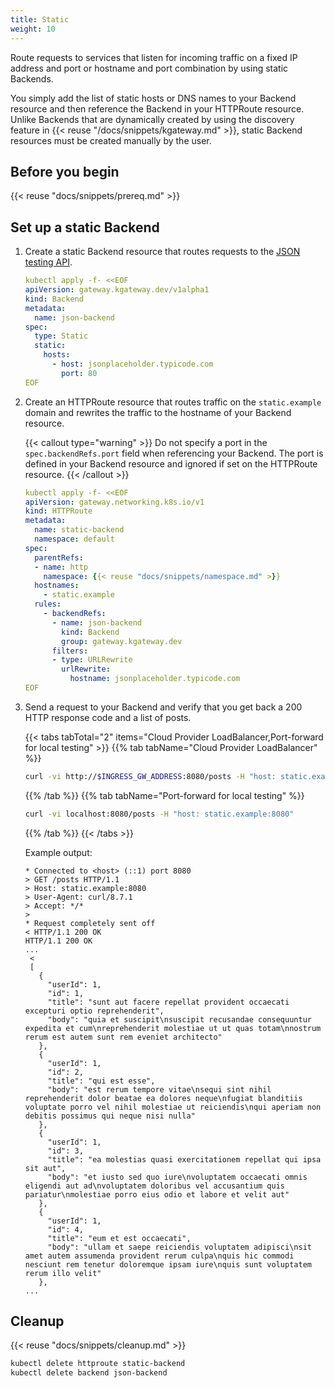 ```yaml
---
title: Static
weight: 10
---
```


Route requests to services that listen for incoming traffic on a fixed IP address and port or hostname and port combination by using static Backends.

You simply add the list of static hosts or DNS names to your Backend resource and then reference the Backend in your HTTPRoute resource. Unlike Backends that are dynamically created by using the discovery feature in {{< reuse "/docs/snippets/kgateway.md" >}}, static Backend resources must be created manually by the user.  

## Before you begin

{{< reuse "docs/snippets/prereq.md" >}}

## Set up a static Backend

1. Create a static Backend resource that routes requests to the [JSON testing API](http://jsonplaceholder.typicode.com/).
   
   ```yaml
   kubectl apply -f- <<EOF 
   apiVersion: gateway.kgateway.dev/v1alpha1
   kind: Backend
   metadata:
     name: json-backend
   spec:
     type: Static
     static:
       hosts:
         - host: jsonplaceholder.typicode.com
           port: 80
   EOF
   ```
   
2. Create an HTTPRoute resource that routes traffic on the `static.example` domain and rewrites the traffic to the hostname of your Backend resource.
   
   {{< callout type="warning" >}}
   Do not specify a port in the `spec.backendRefs.port` field when referencing your Backend. The port is defined in your Backend resource and ignored if set on the HTTPRoute resource.
   {{< /callout >}}
   
   ```yaml
   kubectl apply -f- <<EOF
   apiVersion: gateway.networking.k8s.io/v1
   kind: HTTPRoute
   metadata:
     name: static-backend
     namespace: default
   spec:
     parentRefs:
     - name: http
       namespace: {{< reuse "docs/snippets/namespace.md" >}}
     hostnames:
       - static.example
     rules:
       - backendRefs:
         - name: json-backend
           kind: Backend
           group: gateway.kgateway.dev
         filters:
         - type: URLRewrite
           urlRewrite:
             hostname: jsonplaceholder.typicode.com
   EOF
   ```

3. Send a request to your Backend and verify that you get back a 200 HTTP response code and a list of posts. 
   
   {{< tabs tabTotal="2" items="Cloud Provider LoadBalancer,Port-forward for local testing" >}}
   {{% tab tabName="Cloud Provider LoadBalancer" %}}
   ```sh
   curl -vi http://$INGRESS_GW_ADDRESS:8080/posts -H "host: static.example:8080" 
   ```
   {{% /tab %}}
   {{% tab tabName="Port-forward for local testing" %}}
   ```sh
   curl -vi localhost:8080/posts -H "host: static.example:8080" 
   ```
   {{% /tab %}}
   {{< /tabs >}}
   
   Example output: 
   
   ```
   * Connected to <host> (::1) port 8080
   > GET /posts HTTP/1.1
   > Host: static.example:8080
   > User-Agent: curl/8.7.1
   > Accept: */*
   > 
   * Request completely sent off
   < HTTP/1.1 200 OK
   HTTP/1.1 200 OK
   ...
    < 
    [
      {  
        "userId": 1,
        "id": 1,
        "title": "sunt aut facere repellat provident occaecati excepturi optio reprehenderit",
        "body": "quia et suscipit\nsuscipit recusandae consequuntur expedita et cum\nreprehenderit molestiae ut ut quas totam\nnostrum rerum est autem sunt rem eveniet architecto"
      },
      {
        "userId": 1,
        "id": 2,
        "title": "qui est esse",
        "body": "est rerum tempore vitae\nsequi sint nihil reprehenderit dolor beatae ea dolores neque\nfugiat blanditiis voluptate porro vel nihil molestiae ut reiciendis\nqui aperiam non debitis possimus qui neque nisi nulla"
      },
      {
        "userId": 1,
        "id": 3,
        "title": "ea molestias quasi exercitationem repellat qui ipsa sit aut",
        "body": "et iusto sed quo iure\nvoluptatem occaecati omnis eligendi aut ad\nvoluptatem doloribus vel accusantium quis pariatur\nmolestiae porro eius odio et labore et velit aut"
      },
      {
        "userId": 1,
        "id": 4,
        "title": "eum et est occaecati",
        "body": "ullam et saepe reiciendis voluptatem adipisci\nsit amet autem assumenda provident rerum culpa\nquis hic commodi nesciunt rem tenetur doloremque ipsam iure\nquis sunt voluptatem rerum illo velit"
      },
   ...
   ```
   
## Cleanup

{{< reuse "docs/snippets/cleanup.md" >}}

```sh
kubectl delete httproute static-backend
kubectl delete backend json-backend
```

